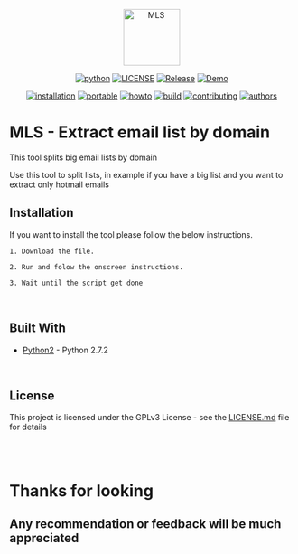 <p align="center">
  <img alt="MLS" src="https://avatars2.githubusercontent.com/u/45691910?s=120&v=4" height="100" />
  <p align="center">
    <a href="https://www.python.org/"><img alt="python" src="https://img.shields.io/badge/python-2.7%2B-blue.svg"></a>
    <a href="LICENSE"><img alt="LICENSE" src="https://img.shields.io/badge/license-GPLv3-brightgreen.svg?style=flat-square"></a>
    <a href="CHANGELOG.md"><img alt="Release" src="https://img.shields.io/badge/version-1.1-red.svg"></a>
    <a href="https://github.com/mherrmann/fbs"><img alt="Demo" src="https://img.shields.io/badge/freeze-FBS-brown.svg"></a>
  </p>
</p>
<p align="center">
  <a href="#installation"><img alt="installation" src="https://img.shields.io/static/v1.svg?label=&message=Installation&color=blue"></a> 
  <a href="#portable"><img alt="portable" src="https://img.shields.io/static/v1.svg?label=&message=Portable&color=blue"></a> 
  <a href="#howto"><img alt="howto" src="https://img.shields.io/static/v1.svg?label=&message=How%20To&color=blue"></a> 
  <a href="#build"><img alt="build" src="https://img.shields.io/static/v1.svg?label=&message=Build%20With&color=blue"></a> 
  <a href="#contributing"><img alt="contributing" src="https://img.shields.io/static/v1.svg?label=&message=Contributing&color=blue"></a> 
  <a href="#authors"><img alt="authors" src="https://img.shields.io/static/v1.svg?label=&message=Authors&color=blue"></a> 
</p>


# MLS - Extract email list by domain
This tool splits big email lists by domain

Use this tool to split lists, in example if you have a big list and you want to extract only hotmail emails


## Installation
If you want to install the tool please follow the below instructions.

```
1. Download the file.
```
```
2. Run and folow the onscreen instructions.
```
```
3. Wait until the script get done
```

<br/>
<a name="portable"></a>

## Built With

* [Python2](https://www.python.org/downloads/release/python-272/) - Python 2.7.2

<br/>
<a name="contributing"></a>


## License

This project is licensed under the GPLv3 License - see the [LICENSE.md](LICENSE.md) file for details

<br/>
<br/>

# Thanks for looking
## Any recommendation or feedback will be much appreciated
